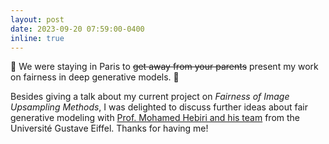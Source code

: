 ```yaml
---
layout: post
date: 2023-09-20 07:59:00-0400
inline: true
---
```


:musical_note: We were staying in Paris to ~~get away from your parents~~ present my work on fairness in deep generative models. :musical_note: <br />

Besides giving a talk about my current project on *Fairness of Image Upsampling Methods*, I was delighted to discuss further ideas about fair generative modeling with [Prof. Mohamed Hebiri and his team](https://perso.math.u-pem.fr/hebiri.mohamed/hebiri-en.html) from the Université Gustave Eiffel. Thanks for having me! 